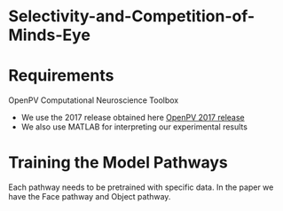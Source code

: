 # Selectivity-and-Competition-of-Minds-Eye

Requirements
=======

OpenPV Computational Neuroscience Toolbox

* We use the 2017 release obtained here [OpenPV 2017 release](https://github.com/PetaVision/OpenPV/releases)
* We also use MATLAB for interpreting our experimental results

Training the Model Pathways
=======

Each pathway needs to be pretrained with specific data.  In the paper we have the Face pathway and Object pathway.


